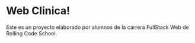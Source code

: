 # Web Clinica!
Este es un proyecto elaborado por alumnos de la carrera FullStack Web de Rolling Code School.